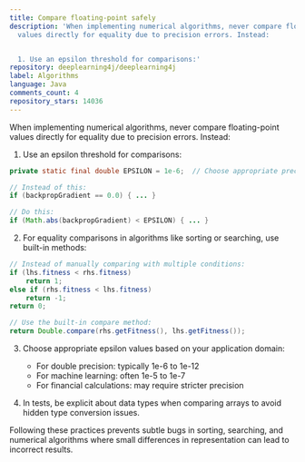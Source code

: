 ```yaml
---
title: Compare floating-point safely
description: 'When implementing numerical algorithms, never compare floating-point
  values directly for equality due to precision errors. Instead:


  1. Use an epsilon threshold for comparisons:'
repository: deeplearning4j/deeplearning4j
label: Algorithms
language: Java
comments_count: 4
repository_stars: 14036
---
```


When implementing numerical algorithms, never compare floating-point values directly for equality due to precision errors. Instead:

1. Use an epsilon threshold for comparisons:
```java
private static final double EPSILON = 1e-6;  // Choose appropriate precision

// Instead of this:
if (backpropGradient == 0.0) { ... }

// Do this:
if (Math.abs(backpropGradient) < EPSILON) { ... }
```

2. For equality comparisons in algorithms like sorting or searching, use built-in methods:
```java
// Instead of manually comparing with multiple conditions:
if (lhs.fitness < rhs.fitness)
    return 1;
else if (rhs.fitness < lhs.fitness)
    return -1;
return 0;

// Use the built-in compare method:
return Double.compare(rhs.getFitness(), lhs.getFitness());
```

3. Choose appropriate epsilon values based on your application domain:
   - For double precision: typically 1e-6 to 1e-12
   - For machine learning: often 1e-5 to 1e-7
   - For financial calculations: may require stricter precision

4. In tests, be explicit about data types when comparing arrays to avoid hidden type conversion issues.

Following these practices prevents subtle bugs in sorting, searching, and numerical algorithms where small differences in representation can lead to incorrect results.